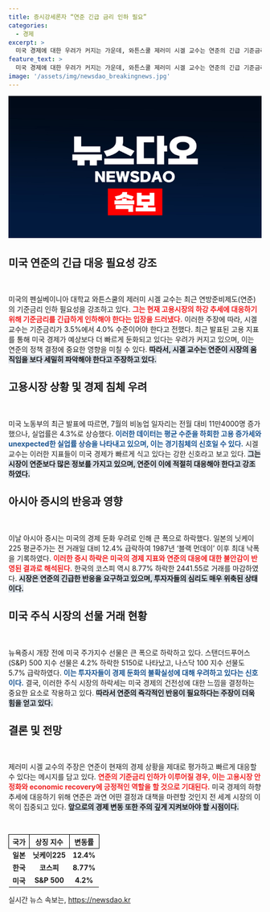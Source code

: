 ```yaml
---
title: 증시강세론자 “연준 긴급 금리 인하 필요”
categories:
  - 경제
excerpt: >
  미국 경제에 대한 우려가 커지는 가운데, 와튼스쿨 제러미 시겔 교수는 연준의 긴급 기준금리 인하를 촉구했습니다. 아시아 증시는 급락세를 기록하며 투자자들의 불안이 커지고 있습니다. 클릭해 자세한 소식을 확인하세요!
feature_text: >
  미국 경제에 대한 우려가 커지는 가운데, 와튼스쿨 제러미 시겔 교수는 연준의 긴급 기준금리 인하를 촉구했습니다. 아시아 증시는 급락세를 기록하며 투자자들의 불안이 커지고 있습니다. 클릭해 자세한 소식을 확인하세요!
image: '/assets/img/newsdao_breakingnews.jpg'
---
```


<p><img src="/assets/img/newsdao_breakingnews.jpg" alt="firstkoreanews 속보" /></p>

<h2 data-ke-size="size26">미국 연준의 긴급 대응 필요성 강조</h2>

<p data-ke-size="size16">&nbsp;</p>

<p>미국의 펜실베이니아 대학교 와튼스쿨의 제러미 시겔 교수는 최근 연방준비제도(연준)의 기준금리 인하 필요성을 강조하고 있다. <b><span style="color: #ee2323;">그는 현재 고용시장의 하강 추세에 대응하기 위해 기준금리를 긴급하게 인하해야 한다는 입장을 드러냈다.</span></b> 이러한 주장에 따라, 시겔 교수는 기준금리가 3.5%에서 4.0% 수준이어야 한다고 전했다. 최근 발표된 고용 지표를 통해 미국 경제가 예상보다 더 빠르게 둔화되고 있다는 우려가 커지고 있으며, 이는 연준의 정책 결정에 중요한 영향을 미칠 수 있다. <b><span style="background-color: #21538527;">따라서, 시겔 교수는 연준이 시장의 움직임을 보다 세밀히 파악해야 한다고 주장하고 있다.</span></b></p>

<h2 data-ke-size="size26">고용시장 상황 및 경제 침체 우려</h2>

<p data-ke-size="size16">&nbsp;</p>

<p>미국 노동부의 최근 발표에 따르면, 7월의 비농업 일자리는 전월 대비 11만4000명 증가했으나, 실업률은 4.3%로 상승했다. <b><span style="color: #1a5490;">이러한 데이터는 평균 수준을 하회한 고용 증가세와 unexpected한 실업률 상승을 나타내고 있으며, 이는 경기침체의 신호일 수 있다.</span></b> 시겔 교수는 이러한 지표들이 미국 경제가 빠르게 식고 있다는 강한 신호라고 보고 있다. <b><span style="background-color: #21538527;">그는 시장이 연준보다 많은 정보를 가지고 있으며, 연준이 이에 적절히 대응해야 한다고 강조하였다.</span></b></p>

<h2 data-ke-size="size26">아시아 증시의 반응과 영향</h2>

<p data-ke-size="size16">&nbsp;</p>

<p>이날 아시아 증시는 미국의 경제 둔화 우려로 인해 큰 폭으로 하락했다. 일본의 닛케이225 평균주가는 전 거래일 대비 12.4% 급락하여 1987년 ‘블랙 먼데이’ 이후 최대 낙폭을 기록하였다. <b><span style="color: #ee2323;">이러한 증시 하락은 미국의 경제 지표와 연준의 대응에 대한 불안감이 반영된 결과로 해석된다.</span></b> 한국의 코스피 역시 8.77% 하락한 2441.55로 거래를 마감하였다. <b><span style="background-color: #21538527;">시장은 연준의 긴급한 반응을 요구하고 있으며, 투자자들의 심리도 매우 위축된 상태이다.</span></b></p>

<h2 data-ke-size="size26">미국 주식 시장의 선물 거래 현황</h2>

<p data-ke-size="size16">&nbsp;</p>

<p>뉴욕증시 개장 전에 미국 주가지수 선물은 큰 폭으로 하락하고 있다. 스탠더드푸어스(S&amp;P) 500 지수 선물은 4.2% 하락한 5150로 나타났고, 나스닥 100 지수 선물도 5.7% 급락하였다. <b><span style="color: #1a5490;">이는 투자자들이 경제 둔화의 불확실성에 대해 우려하고 있다는 신호이다.</span></b> 결국, 이러한 주식 시장의 하락세는 미국 경제의 건전성에 대한 느낌을 결정하는 중요한 요소로 작용하고 있다. <b><span style="background-color: #21538527;">따라서 연준의 즉각적인 반응이 필요하다는 주장이 더욱 힘을 얻고 있다.</span></b></p>

<h2 data-ke-size="size26">결론 및 전망</h2>

<p data-ke-size="size16">&nbsp;</p>

<p>제러미 시겔 교수의 주장은 연준이 현재의 경제 상황을 제대로 평가하고 빠르게 대응할 수 있다는 메시지를 담고 있다. <b><span style="color: #ee2323;">연준의 기준금리 인하가 이루어질 경우, 이는 고용시장 안정화와 economic recovery에 긍정적인 역할을 할 것으로 기대된다.</span></b> 미국 경제의 하향 추세에 대응하기 위해 연준은 과연 어떤 결정과 대책을 마련할 것인지 전 세계 시장의 이목이 집중되고 있다. <b><span style="background-color: #21538527;">앞으로의 경제 변동 또한 주의 깊게 지켜보아야 할 시점이다.</span></b></p>

<p data-ke-size="size16">&nbsp;</p>

<table style="width: 100%; border-collapse: collapse;">
    <thead>
        <tr>
            <th style="border: 1px solid #000;">국가</th>
            <th style="border: 1px solid #000;">상징 지수</th>
            <th style="border: 1px solid #000;">변동률</th>
        </tr>
    </thead>
    <tbody>
        <tr>
            <td style="text-align: center; height: 17px;"><b>일본</b></td>
            <td style="text-align: center; height: 17px;"><b>닛케이225</b></td>
            <td style="text-align: center; height: 17px;"><b>12.4%</b></td>
        </tr>
        <tr>
            <td style="text-align: center; height: 17px;"><b>한국</b></td>
            <td style="text-align: center; height: 17px;"><b>코스피</b></td>
            <td style="text-align: center; height: 17px;"><b>8.77%</b></td>
        </tr>
        <tr>
            <td style="text-align: center; height: 17px;"><b>미국</b></td>
            <td style="text-align: center; height: 17px;"><b>S&P 500</b></td>
            <td style="text-align: center; height: 17px;"><b>4.2%</b></td>
        </tr>
    </tbody>
</table>
실시간 뉴스 속보는, <a href="https://newsdao.kr" rel="dofollow">https://newsdao.kr</a>


